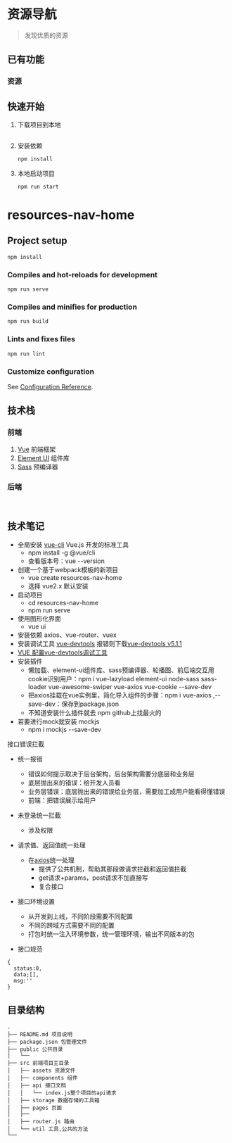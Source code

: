# 资源导航

> 发现优质的资源


## 已有功能

### 资源



## 快速开始

1. 下载项目到本地

   ```bash
   
   ```

2. 安装依赖

   ```bash
   npm install
   ```

3. 本地启动项目

   ```bash
   npm run start
   ```
# resources-nav-home

## Project setup
```
npm install
```

### Compiles and hot-reloads for development
```
npm run serve
```

### Compiles and minifies for production
```
npm run build
```

### Lints and fixes files
```
npm run lint
```
 
### Customize configuration
See [Configuration Reference](https://cli.vuejs.org/config/).

## 技术栈

### 前端

1. [Vue](https://cn.vuejs.org/) 前端框架
2. [Element UI](https://element.eleme.cn/#/zh-CN) 组件库
3. [Sass](https://www.sass.hk/) 预编译器
 


### 后端


<br/>

## 技术笔记
* 全局安装 [vue-cli](https://cli.vuejs.org/zh/) Vue.js 开发的标准工具
  * npm install -g @vue/cli
  * 查看版本号：vue --version
* 创建一个基于webpack模板的新项目
  * vue create resources-nav-home
  * 选择 vue2.x 默认安装
* 启动项目
  * cd resources-nav-home
  * npm run serve
* 使用图形化界面
  * vue ui
* 安装依赖 axios、vue-router、vuex
* 安装调试工具 [vue-devtools](https://github.com/vuejs/devtools/) 报错则下载[vue-devtools v5.1.1](https://codeload.github.com/vuejs/devtools/zip/refs/tags/v5.1.1)
* [VUE 配置vue-devtools调试工具](http://www.imooc.com/article/294527)
* 安装插件
  * 懒加载、element-ui组件库、sass预编译器、轮播图、前后端交互用cookie识别用户：npm i vue-lazyload element-ui node-sass sass-loader vue-awesome-swiper vue-axios vue-cookie --save-dev
  * 把axios挂载在vue实例里，简化导入组件的步骤：npm i vue-axios ,--save-dev：保存到package.json
  * 不知道安装什么插件就去 npm github上找最火的
* 若要进行mock就安装 mockjs
  * npm i mockjs --save-dev



接口错误拦截
* 统一报错
  * 错误如何提示取决于后台架构，后台架构需要分底层和业务层
  * 底层抛出来的错误：给开发人员看
  * 业务层错误：底层抛出来的错误给业务层，需要加工成用户能看得懂错误
  * 前端：把错误展示给用户
* 未登录统一拦截
  * 涉及权限
* 请求值、返回值统一处理
  * 在[axios](http://www.npmjs.com/package/axios)统一处理
    * 提供了公共机制，帮助其那段做请求拦截和返回值拦截
    * get请求+params，post请求不加直接写
    * 复合接口


* 接口环境设置
  * 从开发到上线，不同阶段需要不同配置
  * 不同的跨域方式需要不同的配置
  * 打包时统一注入环境参数，统一管理环境，输出不同版本的包

* 接口规范
```
{
  status:0,
  data;[],
  msg:''
}
```

## 目录结构

```
.
├── README.md 项目说明
├── package.json 包管理文件
├── public 公共目录
│   └── 
├── src 前端项目主目录
│   ├── assets 资源文件
│   ├── components 组件
│   ├── api 接口文档
│   │   └── index.js整个项目的api请求
│   ├── storage 数据存储的工具箱
│   ├── pages 页面
│   ├── 
│   ├── router.js 路由
│   └── util 工具,公共的方法
└── 
```
